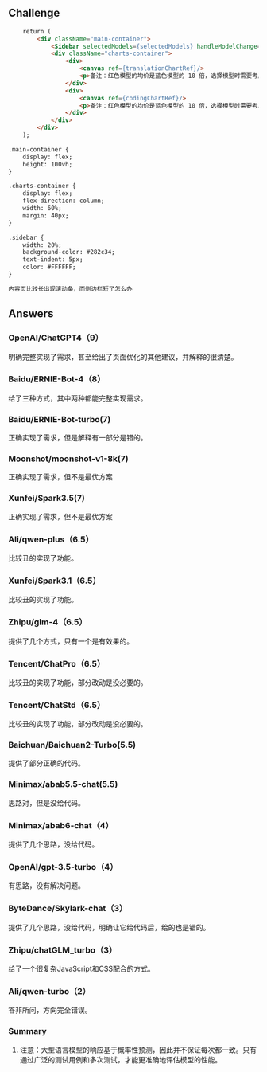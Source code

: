 ## Challenge

```html
	return (
        <div className="main-container">
            <Sidebar selectedModels={selectedModels} handleModelChange={handleModelChange}/>
            <div className="charts-container">
                <div>
                    <canvas ref={translationChartRef}/>
                    <p>备注：红色模型的均价是蓝色模型的 10 倍，选择模型时需要考虑到价格因素</p>
                </div>
                <div>
                    <canvas ref={codingChartRef}/>
                    <p>备注：红色模型的均价是蓝色模型的 10 倍，选择模型时需要考虑到价格因素</p>
                </div>
            </div>
        </div>
    );

.main-container {
    display: flex;
    height: 100vh;
}

.charts-container {
    display: flex;
    flex-direction: column;
    width: 60%;
    margin: 40px;
}

.sidebar {
    width: 20%;
    background-color: #282c34;
    text-indent: 5px;
    color: #FFFFFF;
}

内容页比较长出现滚动条，而侧边栏短了怎么办


```

## Answers
### OpenAI/ChatGPT4（9）
明确完整实现了需求，甚至给出了页面优化的其他建议，并解释的很清楚。

### Baidu/ERNIE-Bot-4（8）
给了三种方式，其中两种都能完整实现需求。

### Baidu/ERNIE-Bot-turbo(7)
正确实现了需求，但是解释有一部分是错的。

### Moonshot/moonshot-v1-8k(7)
正确实现了需求，但不是最优方案

### Xunfei/Spark3.5(7)
正确实现了需求，但不是最优方案

### Ali/qwen-plus（6.5）
比较丑的实现了功能。

### Xunfei/Spark3.1（6.5）
比较丑的实现了功能。

### Zhipu/glm-4（6.5）
提供了几个方式，只有一个是有效果的。

### Tencent/ChatPro（6.5）
比较丑的实现了功能，部分改动是没必要的。

### Tencent/ChatStd（6.5）
比较丑的实现了功能，部分改动是没必要的。

### Baichuan/Baichuan2-Turbo(5.5)
提供了部分正确的代码。

### Minimax/abab5.5-chat(5.5)
思路对，但是没给代码。

### Minimax/abab6-chat（4）
提供了几个思路，没给代码。

### OpenAI/gpt-3.5-turbo（4）
有思路，没有解决问题。

### ByteDance/Skylark-chat（3）
提供了几个思路，没给代码，明确让它给代码后，给的也是错的。

### Zhipu/chatGLM_turbo（3）
给了一个很复杂JavaScript和CSS配合的方式。

### Ali/qwen-turbo（2）
答非所问，方向完全错误。

### Summary
1. 注意：大型语言模型的响应基于概率性预测，因此并不保证每次都一致。只有通过广泛的测试用例和多次测试，才能更准确地评估模型的性能。
